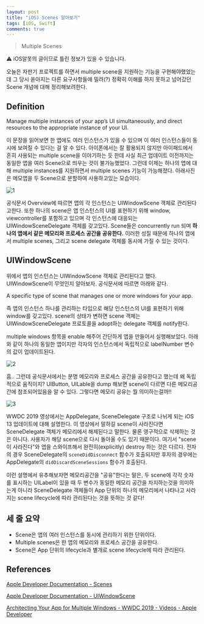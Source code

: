 ```yaml
---
layout: post
title: "iOS) Scenes 알아보기"
tags: [iOS, Swift]
comments: true
---
```


> Multiple Scenes  

⚠ iOS알못의 글이므로 틀린 정보가 있을 수 있습니다.  

오늘은 자판기 프로젝트를 하면서 multiple scene을 지원하는 기능을 구현해야했었는데 그 당시 쏟아지는 다른 요구사항들에 밀려(?) 정확히 이해를 하지 못하고 넘어갔던 Scene 개념에 대해 정리해보려한다.

## Definition

Manage multiple instances of your app’s UI simultaneously, and direct resources to the appropriate instance of your UI.

이 문장을 읽어보면 한 앱에도 여러 인스턴스가 있을 수 있으며 이 여러 인스턴스들이 동시에 보여질 수 있다는 걸 알 수 있다. 아이폰에서는 잘 활용되지 않지만 아이패드에서 흔히 사용되는 multiple scene을 이야기하는 듯 한데 사실 최근 업데이트 이전까지는 동일한 앱을 여러 Scene으로 띄우는 것이 불가능했었다. 그런데 이제는 하나의 앱에 대해 multiple instances를 지원하면서 multiple scenes 기능이 가능해졌다. 아래사진은 메모앱을 두 Scene으로 분할하여 사용하고있는 모습이다.

![1](https://user-images.githubusercontent.com/35067611/104596850-e7a0a180-56b7-11eb-9778-683b4ac4efdc.png)

공식문서 Overview에 따르면 앱의 각 인스턴스는 UIWindowScene 객체로 관리된다고한다. 또한 하나의 scene은 앱 인스턴스의 UI를 표현하기 위해 window, viewcontroller를 포함하고 있으며 각 인스턴스에 대응되는 UIWindowSceneDelegate 객체를 갖고있다. Scene들은 concurrently run 되며 **하나의 앱에서 같은 메모리와 프로세스 공간을 공유한다.** 이러한 성질 때문에 하나의 앱에서 multiple scenes, 그리고 scene delegate 객체를 동시에 가질 수 있는 것이다.

## UIWindowScene

위에서 앱의 인스턴스는 UIWindowScene 객체로 관리된다고 했다. UIWindowScene이 무엇인지 알아보자. 공식문서에 따르면 아래와 같다.

A specific type of scene that manages one or more windows for your app.

즉 앱의 인스턴스 하나를 관리하는 타입으로 해당 인스턴스의 UI를 표현하기 위해 window를 갖고있다. scene의 상태가 변하면 scene 객체는 UIWindowSceneDelegate 프로토콜을 adopt하는 delegate 객체를 notify한다.

multiple windows 항목을 enable 해주어 간단하게 앱을 만들어서 실행해보았다. 아래와 같이 하나의 동일한 앱이지만 각자의 인스턴스에서 독립적으로 labelNumber 변수의 값이 업데이트된다.

![2](https://user-images.githubusercontent.com/35067611/104596869-ecfdec00-56b7-11eb-9bc6-30ac60ccdf41.gif)

흠.. 그런데 공식문서에서는 분명 메모리와 프로세스 공간을 공유한다고 했는데 왜 독립적으로 움직이지?  UIButton, UILable을 dump 해보면 scene이 다르면 다른 메모리공간에 참조되어있음을 알 수 있다. 그렇다면 메모리 공유는 뭘 의미하는걸까!!

![3](https://user-images.githubusercontent.com/35067611/104596870-ed968280-56b7-11eb-9847-59e70b08ed92.png)

WWDC 2019 영상에서는 AppDelegate, SceneDelegate 구조로 나뉘게 되는 iOS 13 업데이트에 대해 설명한다. 이 영상에서 말하길 scene이 사라진다면 SceneDelegate 객체가 메모리에서 해제된다고 말한다. 물론 영구적으로 삭제하는 것은 아니다. 사용자가 해당 scene으로 다시 돌아올 수도 있기 때문이다. 여기서 "scene이 사라진다"와 앱을 스와이프해서 완전히(explicitly) destroy 하는 것은 다르다. 전자의 경우 SceneDelegate의 `sceneDidDisconnect` 함수가 호출되지만 후자의 경우에는 AppDelegate의 `didDiscardSceneSessions` 함수가 호출된다.

이런 설명에서 유추해보자면 메모리공간을 "공유"한다는 말은, 두 scene에 각각 숫자를 표시하는 UILabel이 있을 때 두 변수가 동일한 메모리 공간을 차지하는것을 의미하는게 아니라 SceneDelegate 객체들이 App 단위의 하나의 메모리에서 나타나고 사라지는 scene lifecycle에 따라 관리된다는 것을 뜻하는 것 같다!

## 세 줄 요약

- Scene은 앱의 여러 인스턴스를 동시에 관리하기 위한 단위이다.
- Multiple scenes은 한 앱의 메모리와 프로세스 공간을 공유한다.
- Scene은 App 단위의 lifecycle과 별개로 scene lifecycle에 따라 관리된다.

## References

[Apple Developer Documentation - Scenes](https://developer.apple.com/documentation/uikit/app_and_environment/scenes)

[Apple Developer Documentation - UIWindowScene](https://developer.apple.com/documentation/uikit/uiwindowscene)

[Architecting Your App for Multiple Windows - WWDC 2019 - Videos - Apple Developer](https://developer.apple.com/videos/play/wwdc2019/258/)
